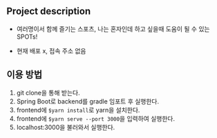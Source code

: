 ## Project description

- 여러명이서 함께 즐기는 스포츠, 나는 혼자인데 하고 싶을때 도움이 될 수 있는 SPOTs!

- 현재 배포 x, 접속 주소 없음

## 이용 방법

1. git clone을 통해 받는다.
2. Spring Boot로 backend를 gradle 임포트 후 실행한다.
3. frontend에 `$yarn install`로 yarn을 설치한다.
4. frontend에 `$yarn serve --port 3000`을 입력하여 실행한다.
5. localhost:3000을 불러와서 실행한다.